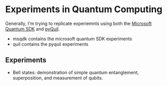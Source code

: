 Experiments in Quantum Computing
================================

Generally, I'm trying to replicate experiemnts using both the
[Microsoft Quantum SDK](https://docs.microsoft.com/en-us/quantum/) and
[pyQuil](http://pyquil.readthedocs.io/en/stable/).

+ msqdk contains the microsoft quantum SDK experiments
+ quil contains the pyquil experiments

Experiments
-----------

+ Bell states: demonstration of simple quantum entanglement,
  superposition, and measurement of qubits.
